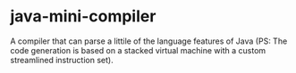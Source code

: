 # java-mini-compiler

A compiler that can parse a littile of the language features of Java (PS: The code generation is based on a stacked virtual machine with a custom streamlined instruction set). 
